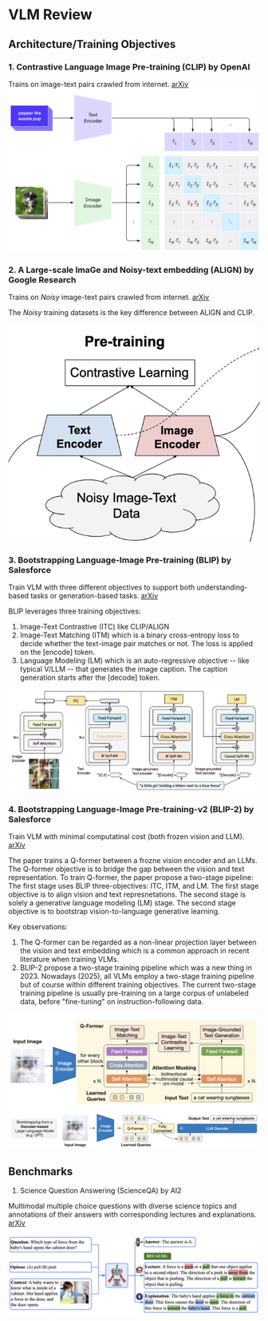 # VLM Review

## Architecture/Training Objectives

### 1. Contrastive Language Image Pre-training (CLIP) by OpenAI
Trains on image-text pairs crawled from internet. [arXiv](https://arxiv.org/abs/2103.00020)
![](./imgs/clip_openai.png)

### 2. A Large-scale ImaGe and Noisy-text embedding (ALIGN) by Google Research
Trains on _Noisy_ image-text pairs crawled from internet. [arXiv](https://arxiv.org/abs/2102.05918)

The _Noisy_ training datasets is the key difference between ALIGN and CLIP.

![](./imgs/align_google.png)


### 3. Bootstrapping Language-Image Pre-training (BLIP) by Salesforce
Train VLM with three different objectives to support both understanding-based tasks
or generation-based tasks. [arXiv](https://arxiv.org/abs/2201.12086)

BLIP leverages three training objectives:
1. Image-Text Contrastive (ITC) like CLIP/ALIGN
2. Image-Text Matching (ITM) which is a binary cross-entropy loss to decide whether the text-image pair matches or not. The loss is applied on the [encode] token.
3. Language Modeling (LM) which is an auto-regressive objective -- like typical V/LLM -- that generates the image caption. The caption generation starts after the [decode] token.

![](./imgs/blip_salesforce.png)

### 4. Bootstrapping Language-Image Pre-training-v2 (BLIP-2) by Salesforce
Train VLM with minimal computatinal cost (both frozen vision and LLM). [arXiv](https://arxiv.org/abs/2301.12597)

The paper trains a Q-former between a frozne vision encoder and an LLMs. The Q-former objective is to bridge the gap between the vision and text representation. To train Q-former, the paper propose a two-stage pipeline: The first stage uses BLIP three-objectives: ITC, ITM, and LM. The first stage objective is to align vision and text represnetations. The second stage is solely a generative language modeling (LM) stage. The second stage objective is to bootstrap vision-to-language generative learning. 

Key observations: 
1. The Q-former can be regarded as a non-linear projection layer between the vision and text embedding which is a common approach in recent literature when training VLMs. 
2. BLIP-2 propose a two-stage training pipeline which was a new thing in 2023. Nowadays (2025), all VLMs employ a two-stage training pipeline but of course within different training objectives. The current two-stage training pipeline is usually pre-training on a large corpus of unlabeled data, before "fine-tuning" on instruction-following data.
 

![](./imgs/blip2_1_salesforce.png)
![](./imgs/blip2_2_salesforce.png)



## Benchmarks

1. Science Question Answering (ScienceQA) by AI2

Multimodal multiple choice questions with diverse science topics and annotations of their answers with corresponding lectures and explanations. [arXiv](https://arxiv.org/abs/2209.09513)


![](./imgs/science_ai2.png)